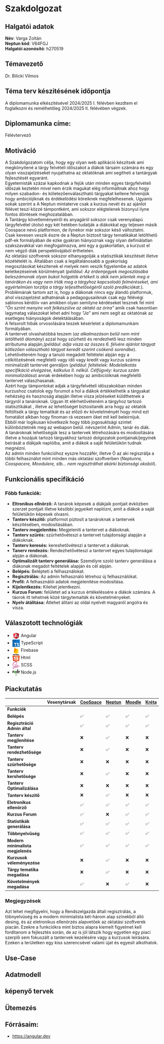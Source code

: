 # **Szakdolgozat**

## Halgatói adatok
**Név**: Varga Zoltán  
**Neptun kód**: V64FGJ  
**Halgatói azonósító**: h270519  
## Témavezető
Dr. Bilicki Vilmos    
## Téma terv készitésének időpontja
A diplomamunka elkészitésével 2024/2025 I. félévben kezdtem el foglalkozni és remélhetőleg 2024/2025 II. félévében végzek.
## Diplomamunka címe:
Félévtervező
## Motiváció
A Szakdolgozatom célja, hogy egy olyan web aplikáció készitsek ami megkönyitené a tárgy felvételi időszakot a diákok társaim számára és egy olyan visszajelzéseket nyujathatna az oktatóknak ami segítheti a tantárgyak fejlesztését egyaránt.  
Egyetemisták százai kapkodnak a fejük után minden egyes tárgyfelvételi időszak keztetén mivel nem érzik magukat elég informáltnak ahoz hogy milyen szabadon- és köletezőenválasztható tárgyakat kellene felvenijük hogy ambiciójiknak és érdékelödési köreiknek megfelelhesenek. Ugyanis sokak szerint a A Neptun mintaterve csak a kurzus nevét és az ajánlot félévet teszi közzé támpontként, ami sokszor elégtelenek bizonyul ilyne fontos döntések meghozatalában.   
A Tantárgy követleményeiről és anyagáról sokszor csak verenyalapú tárgyfelvétel útolsó egy két hetében tudatják a diákokkal egy teljesen másik Coospace nevü platformon, de ilynekor már sokszor késő változtatni.   
Csak kevesen veszik észre de a Neptun biztosít tárgy tematikákat letölthető pdf-ek formályában de ezke gyakran hiányoznak vagy olyan definiálatlan szakszavakkal van megfogalmazva, ami egy a gyakorlatlan, a kurzust el nem végző diák perspektivájából érthetelen.  
 Az oktatási szoftverek sokszor elhanyagolják a statisztikák készitését illetve közétételét is. Általában csak a legáltalánosabb a gyakoriság megoszlásokat készitenek el melyek nem veszik figyelembe az adatok keletkezéseinek körülményait (*például: Az érdemjegyek megoszlásába beleszámonak olyan bukot holgatók értékeit is akik nem jelentek meg a tanórákon és vagy nem írták meg a tárgyhoz kapcsolodó felméréseket, ami egyértelmüen torzitja a tárgy teljesíthetőségéről szoló predikciókat.*).  
 Problémának tartom azt is, hogy a diákonak nincs egy álandó platformuk,  ahol visszajelzést adhatnának a pedagogusaiiknak csak egy félévégi sablonos kérdöív van amikben olyan semilyne kérdéseket tesznek fel mint *"Ön szrint menyire volt felkészülve az oktató az órira"* amik csak hasonlóan lagymatag válaszokat lehet adni hogy *"Ja"* ami nem segít az oktatónak az esetleges hiányoságok detektálásában.  
A felsorolt hibák orvosolására teszek késérletet a diplomamunkám formályában.   
A tantervet olvashatóbbá teszem (*az alkalmazáson belül nem mint letölthető álomány*) azzal hogy szürhető és rendezhető lesz minden atributuma alapján,(*például: adja visza az összes 6. félvére ajánlot tárgyat kötlezően választható tárgyat keredit szerint csökenő sorendbe*).   
Lehetővéteném hogy a tanuló megadott feltételei alpján egy a célkitözésének megfelelő vagy idő vagy kredit vagy kurzus számra minimalizált tantervet genráljon (*például: feltételek: Modelalkotás specifikáció elvégzése, kalkulus II. nélkül. Célfügvéy: kurzus szám minimalizálása*) annak érdekében hogy az amibicióiknak megfelellő tantervet válaszhasanak.  
Azért hogy támpontokat adjak a tárgyfelvételi idöszakokban minden kurzushoz csatolok egy forumot a hol a diákok értékkelhetik a tárgyakat nehézség és hasznoság alapján illetve visza jelzéseket küldthetnek a tárgyról a tanároknak. Ugyan itt elérhetővéteném a tárgyhoz tartozó statisztikákat , illetve az lehetőséget biztositanék arra hogy az oktatók feltöltsék a tárgy tematikát és az előző év követelményét hogy mind ezt fomatálot alkban hogy finoman rá vezesem öket mit kell beleírnijuk.  
Ebből már logikusan következik hogy több jogosuktsági szintet különböztetnék meg az webapon belül. névszerint Admin, tanár és diák.  
A tanároknak lehetőségük lesz a tantervek létrehozására és modosítására illetve a hozájuk tartozó tárgyakhoz tartozó dolgozatok pontjainak/jegyinek beirását a diákjaik naplóiba, amit a diákok a saját felületükön tudnak megnézni.  
Az admin minden funkcióhoz eyszre hozzáfér, illetve Ö az aki regiszrálja a többi felhasználot mint minden más oktatási szoftverben (*Neptunra, Coospacere, Moodulere, stb... nem regisztrálhat akárki biztonsági okoból*).     
## Funkcionális specifikáció
### Föbb funkciók:
- **Eltronikus ellnörző:** A tanárok képesek a diákjaik pontjait évközben szerzet pontjait illetve késöbbi jegyeiket naplózni, amit a diákok a saját felületükön képesek olvasni.  
- **Tanterv készitő:** platformot piztosít a tanároknak a tantervek készitésében, modosításában.  
- **Tanterv megjelenités:** Megjeleniti a tantervet a diákoknak.  
- **Tanterv szürés:** szürhetővéteszi a tantervet tulajdonsági alapján a diákoknak.  
- **Tanterv keresés:** kereshetővéteszi a tantervet a diákonak.  
- **Tanerv rendezés:** Rendezhetővéteszi a tantervet egyes tulajdonságai alpján a diákonak.  
- **Optimalizált tanterv generálása:** Személyre szoló tanterv generálása a diákonak megadot feltételek alapján és cél alpján.  
- **Belépés:** Belépteti a felhasználokat.  
- **Regisztrálás:** Az admin felhasználó létrehoz új felhasználókat.  
- **Profil:** A felhasználói adatok megjelenitése modosítása.  
- **Kijelentkezés:** Kilehet jelentkezni.  
- **Kurzus Forum:** felületet ad a kurzus értékeléssére a diákok számára. A táorok itt tehetnek közé tárgytemaiták és követelményeket.  
- **Nyelv átálitása:** Átlehet álitani az oldal nyelvét magyaról angolra és visza.  
## Válaszotott technológiák
- <span><img src="képek/angular.svg" alt="Angular" style="width:24px; height:24px; vertical-align: middle;"> Angular</span>  
- <span><img src="képek/typescript.svg" alt="TypeScript" style="width:24px; height:24px; vertical-align: middle;"> TypeScript</span>  
- <span><img src="képek/icons8-firebase.svg" alt="Firebase" style="width:24px; height:24px; vertical-align: middle;"> Firebase</span>  
- <span><img src="képek/html.svg" alt="Html" style="width:24px; height:24px; vertical-align: middle;"> Html</span>  
- <span><img src="képek/sass.svg" alt="SCSS" style="width:24px; height:24px; vertical-align: middle;"> SCSS</span>  
- <span><img src="képek/nodejs.svg" alt="Node.js" style="width:24px; height:24px; vertical-align: middle;"> Node.js</span>  
## Piackutatás
| | **Vesenytársak** | **[CooSpace](https://www.coosp.etr.u-szeged.hu)** | **[Neptun](https://neptun.szte.hu)** | **[Moodle](https://moodle.pte.hu)** | **[Kréta](https://klik-kreta.hu)** |
--- | --- | --- | --- | --- | ---
| **Funkciók** | |
| **Belépés** |  | ✅ | ✅ | ✅ | ✅ |
| **Regisztráció Admin által** |  | ✅ | ✅ | ✅ | ✅ |
| **Tanterv megjlenitése** |  | ❌ | ✅ | ❌ | ❌ |
| **Tanterv rendezhetősége** |  | ❌ | ✅ | ❌ | ❌ |
| **Tanterv szürhetősége** |  | ❌ | ❌ | ❌ | ❌ |
| **Tanterv kershetősége** |  | ❌ | ✅ | ❌ | ❌ |
| **Tanterv Optimalizálása** |  | ❌ | ❌ | ❌ | ❌ |
| **Tanterv készitő** |  | ❌ | ✅ | ❌ | ❌ |
| **Eletronikus ellenörző** |  | ✅ | ✅ | ✅ | ✅ |
| **Kurzus Forum** |  | ✅ | ❌ | ✅ | ✅ |
| **Statistikák generálása** |  | ✅ | ✅ | ✅ | ✅ |
| **Többnyelvűség** |  | ✅ | ✅ | ✅ | ✅ |
| **Modern minimalista megjelenés** |  | ✅ | ✅ | ✅ | ✅ |
| **Kurzusok véleményezése** |  | ❌ | ✅ | ❌ | ❌ |
| **Tárgy tematika megadása** |  | ❌ | ✅ | ❌ | ❌ |
| **Követelmények megadása** |  | ✅ | ❌ | ✅ | ❌ |
### Megjegyzések
Azt lehet megfigyelni, hogy a Rendszelgazda általi regisztrálás, a töbnyelvüség és a modern minimialista két-három alap színekből álló desing,  és az eletronikus ellenörzés alapvetőek az oktatási szoftverek piacán. Ezekre a funkciókra mint biztos alapra kiemelt figyelmet kell forditanom a fejlesztés során, de az is jól látszik hogy egyetlen egy piaci szerplő sem fokuszált a tantervek kezelésére vagy a kurzusok leirására. Ezeken a területken egy kiss szerencsével valami újat és egyesit alkothatok. 
## Use-Case
## Adatmodell
## képenyő tervek
## Ütemezés 
## Fórrásaim:
- https://angular.dev  
